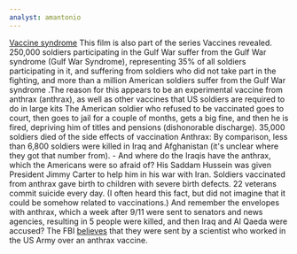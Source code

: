 ```yaml
---
analyst: amantonio
---
```


[Vaccine syndrome](https://vimeo.com/215109690)
This film is also part of the series Vaccines revealed.
250,000 soldiers participating in the Gulf War suffer from the Gulf War syndrome (Gulf War Syndrome), representing 35% of all soldiers participating in it, and suffering from soldiers who did not take part in the fighting, and more than a million American soldiers suffer from the Gulf War syndrome .The reason for this appears to be an experimental vaccine from anthrax (anthrax), as well as other vaccines that US soldiers are required to do in large kits The American soldier who refused to be vaccinated goes to court, then goes to jail for a couple of months, gets a big fine, and then he is fired, depriving him of titles and pensions (dishonorable discharge).
35,000 soldiers died of the side effects of vaccination Anthrax: By comparison, less than 6,800 soldiers were killed in Iraq and Afghanistan (it's unclear where they got that number from). - And where do the Iraqis have the anthrax, which the Americans were so afraid of? His Saddam Hussein was given President Jimmy Carter to help him in his war with Iran.
Soldiers vaccinated from anthrax gave birth to children with severe birth defects.
22 veterans commit suicide every day. (I often heard this fact, but did not imagine that it could be somehow related to vaccinations.)
And remember the envelopes with anthrax, which a week after 9/11 were sent to senators and news agencies, resulting in 5 people were killed, and then Iraq and Al Qaeda were accused? The FBI [believes](https://en.wikipedia.org/wiki/2001_anthrax_attacks) that they were sent by a scientist who worked in the US Army over an anthrax vaccine.
